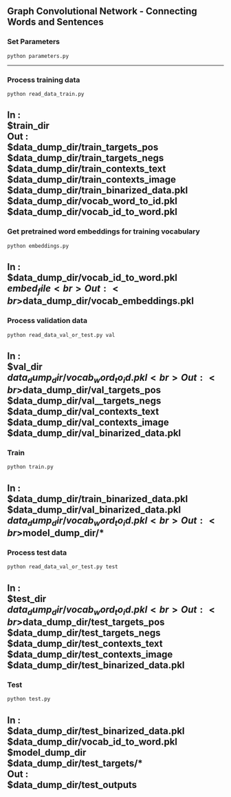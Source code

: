 ## Graph Convolutional Network - Connecting Words and Sentences

### Set Parameters
```
python parameters.py
```
-----------------------------------------------


### Process training data
```
python read_data_train.py
```
In : <br>  $train_dir <br>
Out : <br> $data_dump_dir/train_targets_pos <br>
	  $data_dump_dir/train_targets_negs <br>
	  $data_dump_dir/train_contexts_text <br>
	  $data_dump_dir/train_contexts_image <br>
	  $data_dump_dir/train_binarized_data.pkl <br>
	  $data_dump_dir/vocab_word_to_id.pkl <br>
	  $data_dump_dir/vocab_id_to_word.pkl <br>
-----------------------------------------------


### Get pretrained word embeddings for training vocabulary 
```
python embeddings.py
```
In : <br>$data_dump_dir/vocab_id_to_word.pkl <br>
	 $embed_file <br>
Out : <br>$data_dump_dir/vocab_embeddings.pkl <br>
-----------------------------------------------


### Process validation data
```
python read_data_val_or_test.py val
```
In : <br>$val_dir <br>
	 $data_dump_dir/vocab_word_to_id.pkl	 <br> 
Out :<br>$data_dump_dir/val_targets_pos <br>
	  $data_dump_dir/val__targets_negs <br>
	  $data_dump_dir/val_contexts_text <br>
	  $data_dump_dir/val_contexts_image <br>
	  $data_dump_dir/val_binarized_data.pkl <br>
-----------------------------------------------


### Train
```
python train.py
```
In : <br>$data_dump_dir/train_binarized_data.pkl <br>
	 $data_dump_dir/val_binarized_data.pkl <br>
	 $data_dump_dir/vocab_word_to_id.pkl <br>
Out : <br>$model_dump_dir/* <br>
-----------------------------------------------


### Process test data 
```
python read_data_val_or_test.py test
```
In : <br>$test_dir <br>
	 $data_dump_dir/vocab_word_to_id.pkl	 <br> 
Out : <br>$data_dump_dir/test_targets_pos <br>
	  $data_dump_dir/test_targets_negs <br>
	  $data_dump_dir/test_contexts_text <br>
	  $data_dump_dir/test_contexts_image <br>
	  $data_dump_dir/test_binarized_data.pkl <br>
-----------------------------------------------


### Test
```
python test.py
```
In : <br> $data_dump_dir/test_binarized_data.pkl <br>
	 $data_dump_dir/vocab_id_to_word.pkl <br>
	 $model_dump_dir <br>
	 $data_dump_dir/test_targets/* <br>
Out : <br> $data_dump_dir/test_outputs <br>
-----------------------------------------------
